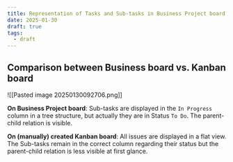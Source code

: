 ```yaml
---
title: Representation of Tasks and Sub-tasks in Business Project board vs. Kanban board
date: 2025-01-30
draft: true
tags:
  - draft
---
```


## Comparison between Business board vs. Kanban board

![[Pasted image 20250130092706.png]]

**On Business Project board**: Sub-tasks are displayed in the `In Progress` column in a tree structure, but actually they are in Status `To Do`. The parent-child relation is visible.

**On (manually) created Kanban board**: All issues are displayed in a flat view. The Sub-tasks remain in the correct column regarding their status but the parent-child relation is less visible at first glance.

